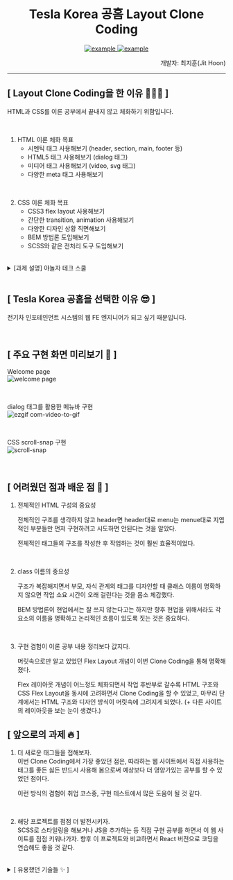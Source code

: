 <h1 align="center">Tesla Korea 공홈 Layout Clone Coding</h1>

<p align="center">
  <a href="https://www.tesla.com/ko_kr" target="_blank">
    <img src="https://img.shields.io/badge/Tesla Korea 공홈-212125?style=for-the-badge&logo=tesla&logoColor=white" alt="example"/>
  </a>
  <a href="https://jithoon.github.io/teslaClone-FE/" target="_blank">
    <img src="https://img.shields.io/badge/Tesla Korea 클론-DD1836?style=for-the-badge&logo=tesla&logoColor=white" alt="example"/>
  </a>
  <div align="end">개발자: 최지훈(Jit Hoon)</div>
</p>

---

## [ Layout Clone Coding을 한 이유 🧑🏻‍💻 ]
HTML과 CSS를 이론 공부에서 끝내지 않고 체화하기 위함입니다.

<br/>

1. HTML 이론 체화 목표
    - 시멘틱 태그 사용해보기 (header, section, main, footer 등)
    - HTML5 태그 사용해보기 (dialog 태그)
    - 미디어 태그 사용해보기 (video, svg 태그)
    - 다양한 meta 태그 사용해보기

<br/>

2. CSS 이론 체화 목표
    - CSS3 flex layout 사용해보기
    - 간단한 transition, animation 사용해보기
    - 다양한 디자인 상황 직면해보기
    - BEM 방법론 도입해보기
    - SCSS와 같은 전처리 도구 도입해보기

<br/>

<details>
<summary>[과제 설명] 야놀자 테크 스쿨</summary>
<br/>
👀 자신이 원하는 사이트 레이아웃 클론
원하는 사이트(페이지)를 자유롭게 선택하고 레이아웃을 클론 코딩하세요.
평소에 도전해 보고 싶었거나 혹은 자신의 수준에 맞는 사이트(페이지)를 선택하세요.
과제 수행 및 리뷰 기간은 별도 공지를 참고하세요!

<br/>
과제 수행 및 제출 방법

1. 현재 저장소를 로컬에 클론(Clone)합니다.
2. 자신의 본명으로 브랜치를 생성합니다.(구분 가능하도록 본명을 꼭 파스칼케이스로 표시하세요, git branch KDT0_이름)
3. 자신의 본명 브랜치에서 과제를 수행합니다.
4. 과제 수행이 완료되면, 자신의 본명 브랜치를 원격 저장소에 푸시(Push)합니다.(main 브랜치에 푸시하지 않도록 꼭 주의하세요, git push origin KDT0_이름)
5. 저장소에서 main 브랜치를 대상으로 Pull Request 생성하면, 과제 제출이 완료됩니다!(E.g, main <== KDT0_이름)


- main 혹은 다른 사람의 브랜치로 절대 병합하지 않도록 주의하세요!
- Pull Request에서 보이는 설명을 다른 사람들이 이해하기 쉽도록 꼼꼼하게 작성하세요!
- Pull Request에서 과제 제출 후 절대 병합(Merge)하지 않도록 주의하세요!
- 과제 수행 및 제출 과정에서 문제가 발생한 경우, 바로 담당 멘토나 강사에서 얘기하세요!

필수 요구사항

- 과제에 대한 설명을 포함한 README.md 파일을 제공하세요!
- 과제 결과와 비교할 수 있는 실제 사이트(페이지)의 주소를 명시하세요!
- 과정에서 사용한 프로젝트 폴더/파일이 모두 포함돼야 합니다, 일부 파일만 제출하지 마세요!
- 실제 서비스로 배포하고 접근 가능한 링크를 추가해야 합니다.

선택 요구사항

- < header >, < section > 등 시멘틱 태그를 최대한 활용해보세요.
- 실제 사이트의 레거시 코드 활용보단 최신의 CSS Flex 혹은 Grid 등을 활용해보세요.
- 부분적으로 BEM 방법론을 도입해보세요.
- JS가 필요한 부분은 되도록 생략하되 이유를 명시해보세요.(CSS로 대체 가능한지 피드백이 있을 수 있겠죠?!)
- JS가 필요한 부분 중 구현할 부분이 있다면 자유롭게 구현해보세요.(JS 과제가 아니니까 가볍게 구현하시길 추천해요)

손쉬운 이미지 추출 방법

- 사이트 클론에 필요한 이미지를 좀 더 쉽게 추출하기 위해서 Chrome 확장 프로그램인 Image Downloader를 사용하세요.

    1. 원하는 사이트 접속
    2. Image Downloader 확장 프로그램 실행
    3. 다운로드 원하는 이미지 선택
    4. 서브 폴더 이름(Save to subfolder) 명시
    5. 다운로드!
</details>

<br/>

## [ Tesla Korea 공홈을 선택한 이유 😎 ]
전기차 인포테인먼트 시스템의 웹 FE 엔지니어가 되고 싶기 때문입니다.

<br/>

## [ 주요 구현 화면 미리보기 🦔 ]
Welcome page<br/>
![welcome page](https://github.com/JitHoon/Jithoon/assets/101972330/5f8b35a7-1288-4f34-b45c-a396dc9ad1d2)

<br/>

dialog 태그를 활용한 메뉴바 구현<br/>
![ezgif com-video-to-gif](https://github.com/JitHoon/Jithoon/assets/101972330/30529d67-d837-46f3-936c-dc5b47513d70)

<br/>

CSS scroll-snap 구현<br/>
![scroll-snap](https://github.com/JitHoon/Jithoon/assets/101972330/c620fe9a-7d1b-42fd-868f-e86ca0f4d9f8)

<br/>

## [ 어려웠던 점과 배운 점 🧐 ]
1. 전체적인 HTML 구성의 중요성<br/>
    
    전체적인 구조를 생각하지 않고 header면 header대로 menu는 menue대로 지엽적인 부분들만 먼저 구현하려고 시도하면 안된다는 것을 알았다.<br/>
    
    전체적인 태그들의 구조를 작성한 후 작업하는 것이 훨씬 효율적이었다.

<br/>

2. class 이름의 중요성<br/>

    구조가 복잡해지면서 부모, 자식 관계의 태그를 디자인할 때 클래스 이름이 명확하지 않으면 작업 소요 시간이 오래 걸린다는 것을 몸소 체감했다.

    BEM 방법론이 현업에서는 잘 쓰지 않는다고는 하지만 향후 현업을 위해서라도 각 요소의 이름을 명확하고 논리적인 흐름이 있도록 짓는 것은 중요하다.

<br/>

3. 구현 겸험이 이론 공부 내용 정리보다 값지다.<br/>

    머릿속으로만 알고 있었던 Flex Layout 개념이 이번 Clone Coding을 통해 명확해졌다.

    Flex 레이아웃 개념이 어느정도 체화되면서 작업 후반부로 갈수록 HTML 구조와 CSS Flex Layout을 동시에 고려하면서 Clone Coding을 할 수 있었고, 마무리 단계에서는 HTML 구조와 디자인 방식이 머릿속에 그려지게 되었다. (+ 다른 사이트의 레이아웃을 보는 눈이 생겼다.)

## [ 앞으로의 과제 🔥 ]
1. 더 새로운 태그들을 접해보자.<br/>
    이번 Clone Coding에서 가장 좋았던 점은, 따라하는 웹 사이트에서 직접 사용하는 태그를 좋든 싫든 반드시 사용해 봄으로써 예상보다 더 영양가있는 공부를 할 수 있었던 점이다.

    이런 방식의 겸험이 취업 코스중, 구현 테스트에서 많은 도움이 될 것 같다.

<br/>

2. 해당 프로젝트를 점점 더 발전시키자.<br/>
    SCSS로 스타일링을 해보거나 JS을 추가하는 등 직접 구현 공부를 하면서 이 웹 사이트를 점점 키워나가자. 향후 이 프로젝트와 비교하면서 React 버전으로 코딩을 연습해도 좋을 것 같다.

<br/>

<details>
<summary>[ 유용했던 기술들 ✨ ]</summary>

1. svg 태그
    - 웹 친화적인 벡터 파일 포맷이다.
    - 테슬라 로고 등 다부분의 이미지 파일이 svg로 이루어져 있어서 사용해 보았다.
    - JPEG와 같은 픽셀 기반의 래스터 파일과 달리,그리드 위의 점과 선을 기반으로 하는 수학 공식을 통해 이미지를 저장한다.

<br/>

2. a 태그 기본 디자인 없애기
    ```css
    a {
      text-decoration: none;
    }
    ```

<br/>

3. button 기본 디자인 없애기
    ```css
    a {
      border: none;
      background-color: transparent;
    }
    ```

<br/>

4. li 태그 수직 중앙 정렬하기
    ```css
    li를 포함하는 요소 {
      line-height: 27px;
    }
    ```

<br/>

5. video 화면 가득 채우기
    ```css
    video{
    display: block;
    overflow: visible;

    /*수직 가득 채우기*/
    height: 100vh;
    object-fit: cover;
    
    /*수평 가득 채우기*/
    inlie-size: 100%;
    

    /*기본 디자인 제거*/
    outline: none;
    border: none;
    }

<br/>

6. video 태그 배경화면 만들기위해 알아본 z-index 적용 우선 순위
    1. 자식 요소가 더 위로 올라온다.
        - header와 video는 같은 블럭에 있으므로 자식 요소간 비교 x

    2. position 속성이 있는 걸 위로
        - header는 fixed, video는 relative 부여한 상황
    
    3. z-index가 더 크면 위로
        - z-idex를 video에 -1 부여
  
    4. HTML 상에서 다른 요소보다 늦게 작성되었으면 위로


<br/>

7. HTML5의 dialog 태그와 ::backdrop
    - dialog 요소는 닫을 수 있는 경고, 검사기, 창 등 대화 상자 및 기타 다른 상호작용 가능한 컴포넌트를 나타낸다.

    - 테슬라 공홈에서 태그로 사용중이라 가져와 따라해보았다.
    
    - dialog::backdrop 선택자를 사용하여 dialog 뒤 배경 이미지를 디자인 할 수 있다.

<br/>

8. x축만 overflow 숨기기
    ```css
    body{
      height: 700vh;
      overflow-x: hidden;
    }
    ```

<br/>

9. flex 레이아웃에 속한 특정 item만 따로 배열
    ```css
    flex-item {
       align-self: flex-start;
    }
    ```

<br/>

10. 밑줄 공간 만들기
    ```css
    대상요소 {
       text-decoration : underline;
       text-underline-position : under;
    }
    ```

<br/>

11. 전체 스크롤바 제거
    ```css
    ::-webkit-scrollbar {
        display: none;
    }  
    ```

<br/>

12. 자간, 행간 조절하기
    ```css
    대상요소 {
        letter-spacing: ;
        line-height: ;
    }  
    ```

13. SCSS
- 전처리기는 선택자의 중첩(Nesting)이나 조건문, 반복문, 다양한 단위(Unit)의 연산 등을 통해 표준 CSS 보다 편리하게 스타일링할 수 있다.

- 단, 웹에서는 직접 동작하지 않으니 전처리기를 웹에서 동작 가능한 표준의 CSS로 컴파일(Compile)한다.

- 2006년부터 시작하여 가장 오래된 CSS 확장 언어이며 그만큼 높은 성숙도와 많은 커뮤니티를 가지고 있고 기능도 훌륭
    - Stylus : 비교적 늦게 나왔기 때문에 성숙도가 떨어짐
    - Less : Stylus와 SCSS에서 지원하는 몇몇 기능이 없음
- SCSS는 CSS 구문과 완전히 호환되도록 새로운 구문을 도입해 만든 Sass의 모든 기능을 지원하는 CSS 상위집합(Superset)이다.
</details>